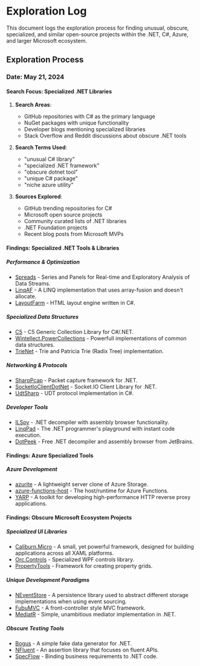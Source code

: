 # Exploration Log

This document logs the exploration process for finding unusual, obscure, specialized, and similar open-source projects within the .NET, C#, Azure, and larger Microsoft ecosystem.

## Exploration Process

### Date: May 21, 2024

#### Search Focus: Specialized .NET Libraries

1. **Search Areas**:
   - GitHub repositories with C# as the primary language
   - NuGet packages with unique functionality
   - Developer blogs mentioning specialized libraries
   - Stack Overflow and Reddit discussions about obscure .NET tools

2. **Search Terms Used**:
   - "unusual C# library"
   - "specialized .NET framework"
   - "obscure dotnet tool"
   - "unique C# package"
   - "niche azure utility"

3. **Sources Explored**:
   - GitHub trending repositories for C#
   - Microsoft open source projects
   - Community curated lists of .NET libraries
   - .NET Foundation projects
   - Recent blog posts from Microsoft MVPs

#### Findings: Specialized .NET Tools & Libraries

##### Performance & Optimization
- [Spreads](https://github.com/Spreads/Spreads) - Series and Panels for Real-time and Exploratory Analysis of Data Streams.
- [LinqAF](https://github.com/kevin-montrose/LinqAF) - A LINQ implementation that uses array-fusion and doesn't allocate.
- [LayoutFarm](https://github.com/prepare/LayoutFarm) - HTML layout engine written in C#.

##### Specialized Data Structures
- [C5](https://github.com/sestoft/C5) - C5 Generic Collection Library for C#/.NET.
- [Wintellect.PowerCollections](https://github.com/Wintellect/PowerCollections) - Powerfull implementations of common data structures.
- [TrieNet](https://github.com/gmamaladze/trienet) - Trie and Patricia Trie (Radix Tree) implementation.

##### Networking & Protocols
- [SharpPcap](https://github.com/dotpcap/sharppcap) - Packet capture framework for .NET.
- [SocketIoClientDotNet](https://github.com/Quobject/SocketIoClientDotNet) - Socket.IO Client Library for .NET.
- [UdtSharp](https://github.com/StormHub/UdtSharp) - UDT protocol implementation in C#.

##### Developer Tools
- [ILSpy](https://github.com/icsharpcode/ILSpy) - .NET decompiler with assembly browser functionality.
- [LinqPad](https://www.linqpad.net/) - The .NET programmer's playground with instant code execution.
- [DotPeek](https://www.jetbrains.com/decompiler/) - Free .NET decompiler and assembly browser from JetBrains.

#### Findings: Azure Specialized Tools

##### Azure Development
- [azurite](https://github.com/Azure/Azurite) - A lightweight server clone of Azure Storage.
- [azure-functions-host](https://github.com/Azure/azure-functions-host) - The host/runtime for Azure Functions.
- [YARP](https://github.com/microsoft/reverse-proxy) - A toolkit for developing high-performance HTTP reverse proxy applications.

#### Findings: Obscure Microsoft Ecosystem Projects

##### Specialized UI Libraries
- [Caliburn.Micro](https://github.com/Caliburn-Micro/Caliburn.Micro) - A small, yet powerful framework, designed for building applications across all XAML platforms.
- [Orc.Controls](https://github.com/WildGums/Orc.Controls) - Specialized WPF controls library.
- [PropertyTools](https://github.com/PropertyTools/PropertyTools) - Framework for creating property grids.

##### Unique Development Paradigms
- [NEventStore](https://github.com/NEventStore/NEventStore) - A persistence library used to abstract different storage implementations when using event sourcing.
- [FubuMVC](https://github.com/DarthFubuMVC/fubumvc) - A front-controller style MVC framework.
- [MediatR](https://github.com/jbogard/MediatR) - Simple, unambitious mediator implementation in .NET.

##### Obscure Testing Tools
- [Bogus](https://github.com/bchavez/Bogus) - A simple fake data generator for .NET.
- [NFluent](https://github.com/tpierrain/NFluent) - An assertion library that focuses on fluent APIs.
- [SpecFlow](https://github.com/SpecFlowOSS/SpecFlow) - Binding business requirements to .NET code.